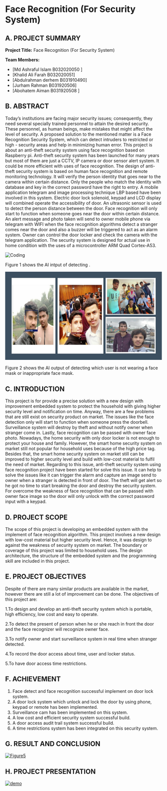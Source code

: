 # Face Recognition (For Security System)

## A. PROJECT SUMMARY

**Project Title:** Face Recognition (For Security System)

**Team Members:** 
- [Md Ashraful Islam B032020050 ]
- [Khalid Ali Farah  B032020051]
- [Abdulrahman derhem  B031910490]
- [Jurham Rahman  B031920506]
- [Abohatem Aiman  B031920508 ]

##  B. ABSTRACT 

Today’s institutions are facing major security issues; consequently, they need several specially trained personnel to attain the desired security. These personnel, as human beings, make mistakes that might affect the level of security. 
A proposed solution to the mentioned matter is a Face Recognition Security System, which can detect intruders to restricted or high - security areas and help in minimizing human error.
This project is about an anti-theft security system using face recognition based on Raspberry pi. Anti-theft security system has been launched for many years but most of them are just a CCTV, IP camera or door sensor alert system. It could be more efficient with uses of face recognition. The design of anti-theft security system is based on human face recognition and remote monitoring technology. It will verify the person identity that goes near to the camera within certain distance. Only the people who match the identity with database and key in the correct password have the right to entry. A mobile application telegram and image processing technique LBP based have been involved in this system. Electric door lock solenoid, keypad and LCD display will combined operate the accessibility of door. An ultrasonic sensor is used to detect the person distance between the door. Face recognition will only start to function when someone goes near the door within certain distance. An alert message and photo taken will send to owner mobile phone via telegram with WIFI when the face recognition algorithms detect a stranger comes near the door and also a buzzer will be triggered to act as an alarm system. Owner can control the door locker and check the camera with the telegram application. The security system is designed for actual use in home condition with the uses of a microcontroller ARM Quad Cortex-A53.

![Coding](input.jpg)

Figure 1 shows the AI intput of detecting .


![Coding](output.jpg)

Figure 2 shows the AI output of detecting which user is not wearing a face mask or inappropriate face mask.

## C.  INTRODUCTION

This project is for provide a precise solution with a new design with improvement embedded system to protect the household with giving higher security level and notification on time. Anyway, there are a few problems that are still exist on security product on market. The issues like the face detection only will start to function when someone press the doorbell. Surveillance system will destroy by theft and without notify owner when stranger come in. Lastly, face recognition can be passed with owner face photo. 
Nowadays, the home security with only door locker is not enough to protect your house and family. However, the smart home security system on market still not popular for household uses because of the high price tag. Besides that, the smart home security system on market still can be improved to higher security level and build with low-cost material to fulfil the need of market. Regarding to this issue, anti-theft security system using face recognition project have been started for solve this issue. It can help to solve the issues like it can trigger the alarm and capture an image send to owner when a stranger is detected in front of door. The theft will get alert so he got no time to start breaking the door and destroy the security system. For overcome the weakness of face recognition that can be passed with owner face image so the door will only unlock with the correct password input with a keypad.


## D.  PROJECT SCOPE

The scope of this project is developing an embedded system with the implement of face recognition algorithm. This project involves a new design with low-cost material but higher security level. Hence, it was design to against the weakness of security system on market. The boundary or coverage of this project was limited to household uses. The design architecture, the structure of the embedded system and the programming skill are included in this project.

## E. PROJECT OBJECTIVES 
Despite of there are many similar products are available in the market, however there are still a lot of improvement can be done. The objectives of this project are: 

1.To design and develop an anti-theft security system which is portable, high efficiency, low cost and easy to operate. 

2.To detect the present of person when he or she reach in front the door and the face recognizer will recognize owner face. 

3.To notify owner and start surveillance system in real time when stranger detected. 

4.To record the door access about time, user and locker status. 

5.To have door access time restrictions.





## F.   ACHIEVEMENT

1. Face detect and face recognition successful implement on door lock system. 
2. A door lock system which unlock and lock the door by using phone, keypad or remote has been implemented. 
3. Surveillance cam has been implemented on this system. 
4. A low cost and efficient security system successful build. 
5. A door access audit trail system successful build. 
6. A time restrictions system has been integrated on this security system. 



## G.  RESULT AND CONCLUSION  




[![Figure5](https://img.youtube.om/vi/wYwW7gAYyxw/0.jpg)](https://www.youtube.com/watch?v=wYwW7gAYyxw "Figure5")





## H.   PROJECT PRESENTATION   


[![demo](https://www.customcontrols.co.uk/wp-content/uploads/2020/04/Facial-Recognition.jpeg)](https://www.youtube.com/atch?v=-p7HwOWxtg "demo")


